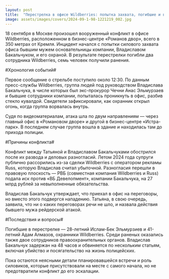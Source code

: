 ```yaml
---
layout: post
title:  "Перестрелка в офисе Wildberries: попытка захвата, погибшие и вопросы к расследованию"
image: assets/images/covers/2024-09-1-98-1221219_002.jpg
---
```


18 сентября в Москве произошел вооруженный конфликт в офисе Wildberries, расположенном в бизнес-центре «Романов двор», всего в 350 метрах от Кремля. Инцидент начался с попытки силового захвата офиса бывшим мужем основательницы компании, Владиславом Бакальчуком, и его охраной. В результате перестрелки погибли два сотрудника Wildberries, семь человек получили ранения.

#Хронология событий#

Первое сообщение о стрельбе поступило около 12:30. По данным пресс-службы Wildberries, группа людей под руководством Владислава Бакальчука, в числе которых был экс-прокурор Чечни Анас Эльмурзаев и бывшие сотрудники компании, попыталась проникнуть в офис, разбив стекло кувалдой. Свидетели зафиксировали, как охранник открыл огонь, когда группа ворвалась внутрь.

Судя по видеоматериалам, атака шла по двум направлениям — через главный офис в «Романовом дворе» и другой в бизнес-центре «Истра-парк». В последнем случае группа вошла в здание и находилась там до прихода полиции.

#Причины конфликта#

Конфликт между Татьяной и Владиславом Бакальчуками обострился после их развода и деловых разногласий. Летом 2024 года супруги публично рассорились из-за сделки Wildberries с оператором рекламы Russ, которую Владислав считал убыточной. Разногласия перешли в правовую плоскость — РВБ (совместная компания Wildberries и Russ) подала иск против «ВБ Девелопмент», компании Бакальчука, на 27 млрд рублей за невыполненные обязательства.

Владислав Бакальчук утверждает, что приехал в офис на переговоры, но вместо этого подвергся нападению. Татьяна, в свою очередь, заявила, что ни о каких переговорах речи не шло, и назвала действия бывшего мужа рейдерской атакой.

#Последствия и вопросы#

Погибшие в перестрелке — 28-летний Ислам-Бек Эльмурзиев и 41-летний Адам Алмазов, охранники Wildberries. Среди раненых оказались также двое сотрудников правоохранительных органов. Владислав Бакальчук задержан на 48 часов и обвиняется по нескольким статьям, включая убийство и посягательство на жизнь полицейских.

Пока остаются неясными детали планировавшейся встречи и роль силовиков, которые присутствовали на месте с самого начала, но не предотвратили конфликт до его эскалации.